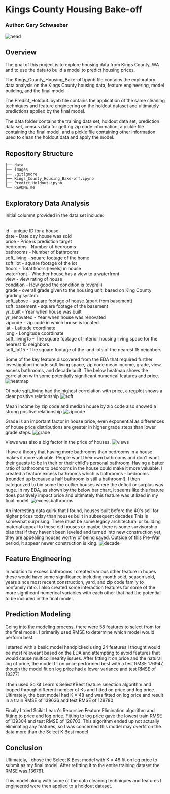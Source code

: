 # Kings County Housing Bake-off
### Author: Gary Schwaeber

![head](images/Seattle-Rainier.jpg)

## Overview
The goal of this project is to explore housing data from Kings County, WA and to use the data to build a model to predict housing prices.

The Kings_County_Housing_Bake-off.ipynb file contains the exploratory data analysis on the Kings County housing data, feature engineering, model building, and the final model.

The Predict_Holdout.ipynb file contains the application of the same cleaning techniques and feature engineering on the holdout dataset and ultimately predictions applied by the final model.

The data folder contains the training data set, holdout data set, prediction data set, census data for getting zip code information, a pickle file containing the final model, and a pickle file containing other information used to clean the holdout data and apply the model.


## Repository Structure

```
├── data
├── images
├── .gitignore
├── Kings_County_Housing_Bake-off.ipynb
├── Predict_Holdout.ipynb
└── README.me
```
## Exploratory Data Analysis
Initial columns provided in the data set include:

<br />id - unique ID for a house
<br />date - Date day house was sold
<br />price - Price is prediction target
<br />bedrooms - Number of bedrooms
<br />bathrooms - Number of bathrooms
<br />sqft_living - square footage of the home
<br />sqft_lot - square footage of the lot
<br />floors - Total floors (levels) in house
<br />waterfront - Whether house has a view to a waterfront
<br />view - view rating of house
<br />condition - How good the condition is (overall)
<br />grade - overall grade given to the housing unit, based on King County grading system
<br />sqft_above - square footage of house (apart from basement)
<br />sqft_basement - square footage of the basement
<br />yr_built - Year when house was built
<br />yr_renovated - Year when house was renovated
<br />zipcode - zip code in which house is located
<br />lat - Latitude coordinate
<br />long - Longitude coordinate
<br />sqft_living15 - The square footage of interior housing living space for the nearest 15 neighbors
<br />sqft_lot15 - The square footage of the land lots of the nearest 15 neighbors


Some of the key feature discovered from the EDA that required further investigation include sqft living space, zip code mean income, grade, view, excess bathrooms, and decade built. The below heatmap shows the correlation with some potentially significant numerical features and price. 
![heatmap](images/heatmap.png)

Of note sqft_living had the highest correlation with price, a regplot shows a clear positive relationship
![sqft](images/sqftvprice.png)

Mean income by zip code and median house by zip code also showed a strong positive relationship
![zipcode](images/zipincomevprice.png)

Grade is an important factor in house price, even exponential as differences of house price distributions are greater in higher grade steps than lower grade steps.
![grade](images/gradevprice.png)

Views was also a big factor in the price of houses.
![views](images/ratingvprice.png)

I have a theory that having more bathrooms than bedrooms in a house makes it more valuable. People want their own bathrooms and don't want their guests to be in their or their child's personal bathroom. Having a batter ratio of bathrooms to bedrooms in the house could make it more valuable. I created a feature excess bathrooms which is bathrooms - bedrooms (rounded up because a half bathroom is still a bathroom!). I then categorized to bin some the outlier houses where the deficit or surplus was huge. In my EDA, as shown by the below bar chart, it seems like this feature does positively impact price and ultimately this feature was utilized in my final model. 
![excessbathrooms](images/excessbathroomvprice.png)

An interesting data quirk that I found, houses built before the 40's sell for higher prices today than houses built in subsequent decades This is somewhat surprising. There must be some legacy architectural or building material appeal to these old houses or maybe there is some survivorship bias that if they haven’t been leveled and turned into new construction yet, they are appealing houses worthy of being saved. Outside of this Pre-War period, it appear newer construction is king.
![decade](images/decadevprice.png)

## Feature Engineering 

In addition to excess bathrooms I created various other feature in hopes these would have some significance including month sold, season sold, years since most recent construction, yard, and zip code family to nonfamily ratio. I also created some interaction features for some of the more significant numerical variables with each other that had the potential to be included in the final model. 

## Prediction Modeling
Going into the modeling process, there were 58 features to select from for the final model. I primarily used RMSE to determine which model would perform best. 

I started with a basic model handpicked using 24 features I thought would be most releveant based on the EDA and attempting to avoid features that would cause multicollinearity issues. After fitting it on price and the natural log of price, the model fit on price performed best with a test RMSE 176947, though the model fit on log price had a lower variance and test RMSE of 183771

I then used Scikit Learn's SelectKBest feature selection algorithm and looped through different number of Ks and fitted on price and log price. Ultimately, the best model had K = 48 and was fitted on log price and result in a train RMSE of 139636 and test RMSE of 128780 

Finally I tried Scikit Learn's Recursive Feature Elimination algorithm and fitting to price and log price. Fitting to log price gave the lowest train RMSE of 139304 and test RMSE of 128703. This algorithm ended up not actually eliminating any features, so I was concerned this model may overfit on the data more than the Select K Best model

## Conclusion

Ultimately, I chose the Select K Best model with K = 48 fit on log price to submit as my final model. After refitting it to the entire training dataset the RMSE was 136761. 

This model along with some of the data cleaning techniques and features I engineered were then applied to a holdout dataset. 






